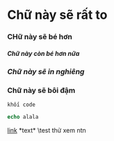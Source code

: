 # Chữ này sẽ rất to
### CHữ này sẽ bé hơn
##### Chữ này còn bé hơn nữa
### *Chữ này sẽ in nghiêng*
### **Chữ này sẽ bôi đậm**
`khối code`
```php
echo alala
```

[link](www.google.com)
\*text*
\test thử xem ntn

